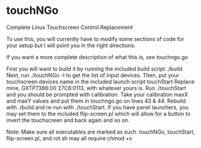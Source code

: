 # touchNGo
Complete Linux Touchscreen Control Replacement

To use this, you will currently have to modify some sections of
code for your setup but I will point you in the right directions.

If you want a more complete description of what this is, see touchngo.go

First you will want to build it by running the included build script ./build
Next, run ./touchNGo -l to get the list of input devices.
Then, put your touchscreen devices name in the included launch script touchStart
Replace mine, GXTP7386:00 27C6:0113, with whatever yours is.
Run ./touchStart and you should be prompted with calibration.
Take your calibration maxX and maxY values and put them in touchngo.go on lines 43 & 44.
Rebuild with ./build and re-run with ./touchStart.
If you have panel launchers, you may set them to the included flip-screen.pl which will
allow for a button to invert the touchscreen and back again and so on.

Note: Make sure all executables are marked as such. touchNGo, touchStart,
flip-screen.pl, and rot.sh may all require chmod +x
